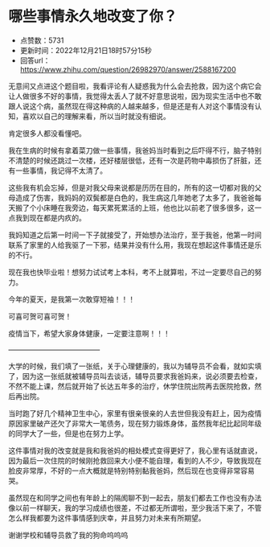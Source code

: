 # 哪些事情永久地改变了你？
- 点赞数：5731
- 更新时间：2022年12月21日18时57分15秒
- 回答url：https://www.zhihu.com/question/26982970/answer/2588167200
<body>
 <p data-pid="Z8DAwho1">无意间又点进这个题目啦，我看评论有人疑惑我为什么会去抢救，因为这个病它会让人做很多不好的事情，我觉得太丢人了就不好意思说啦，因为现实生活中也不敢跟人说这个病，虽然现在得这种病的人越来越多，但是还是有人对这个事情没有认知，喜欢以自己的理解来看，所以当时就没有细说。</p>
 <p data-pid="4hYMY5h2">肯定很多人都没看懂吧。</p>
 <p data-pid="1nh96NsR">我在生病的时候有拿着菜刀做一些事情，我爸妈当时看到之后吓得不行，脑子特别不清楚的时候还跳过一次楼，还好楼层很低，还有一次是药物中毒损伤了肝脏，还有一些事情，我记得不太清了。</p>
 <p data-pid="FB2tDGK4">这些我有机会忘掉，但是对我父母来说都是历历在目的，所有的这一切都对我的父母造成了伤害，我妈妈的双鬓都是白色的，我生病这几年她老了太多了，我爸爸每天搬了个小床睡在我旁边，每天累死累活的上班，他也比以前老了很多很多，这一点我到现在都是内疚的。</p>
 <p data-pid="2mT5a__u">我妈知道之后第一时间一下子就接受了，开始想办法治疗，至于我爸，他第一时间联系了家里的人给我驱了一下邪，结果并没有什么用，我现在想起这件事情还是乐的不行。</p>
 <p data-pid="SrCNPrgc">现在我也快毕业啦！想努力试试考上本科，考不上就算啦，不过一定要尽自己的努力。</p>
 <p data-pid="jyudFF1B">今年的夏天，是我第一次敢穿短袖！！！</p>
 <p data-pid="7yBsE-7z">可喜可贺可喜可贺！</p>
 <p data-pid="QbnnFDcF">疫情当下，希望大家身体健康，一定要注意啊！！！</p>
 <p data-pid="f8LMX0B6">—————————————</p>
 <p data-pid="NMt4hpHS">大学的时候，我们填了一张纸，关于心理健康的，我以为辅导员不会看，就如实填了，因为这一张纸就被辅导员叫去谈话，辅导员要求我爸妈来，说必须要去检查，不然不能上课，然后就开始了长达五年多的治疗，休学住院出院再去医院抢救，然后再出院。</p>
 <p data-pid="qZ1lNwH8">当时跑了好几个精神卫生中心，家里有很亲很亲的人去世但我没有赶上，因为疫情原因家里破产还欠了非常大一笔债务，现在努力锻炼身体，虽然我年纪比起同年级的同学大了一些，但是也在努力上学。</p>
 <p data-pid="gscsGosp">这件事情对我的改变就是我和我爸妈的相处模式变得更好了，我心里有话就直说，因为最后一次住院的时候刚抢救回来大小便不能自理，看到的人不少，导致我现在脸皮非常厚，不好的一点大概就是特别特别黏我爸妈，然后现在也变得非常容易哭。</p>
 <p data-pid="-duUpoj7">虽然现在和同学之间也有年龄上的隔阂聊不到一起去，朋友们都去工作也没有办法像以前一样聊天，我的学习成绩也很差，不过都无所谓啦，至少我活下来了，不管怎么样我都要为这件事情感到庆幸，并且努力对未来有所期望。</p>
 <p data-pid="el5fYl3K">谢谢学校和辅导员救了我的狗命呜呜呜</p>
 <p data-pid="9tYF42yI"></p>
</body>